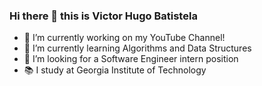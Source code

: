 ### Hi there 👋 this is Victor Hugo Batistela

- 🔭 I’m currently working on my YouTube Channel!
- 🌱 I’m currently learning Algorithms and Data Structures
- 👯 I’m looking for a Software Engineer intern position
- 📚 I study at Georgia Institute of Technology
